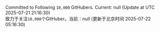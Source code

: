 Committed to Following `10,000` GitHubers. Current: <!-- FOLLOWING_COUNT -->null<!-- FOLLOWING_COUNT --> (Update at UTC <!-- LAST_UPDATED -->2025-07-21 21:16:30<!-- LAST_UPDATED -->)<br>
致力于关注`10,000`个GitHuber。当前：<!-- FOLLOWING_COUNT -->null<!-- FOLLOWING_COUNT --> (更新于北京时间 <!-- LAST_UPDATED_CST -->2025-07-22 05:16:30<!-- LAST_UPDATED_CST -->)
